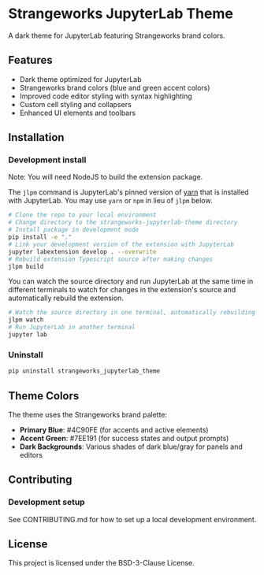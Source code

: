# Strangeworks JupyterLab Theme

A dark theme for JupyterLab featuring Strangeworks brand colors.

## Features

- Dark theme optimized for JupyterLab
- Strangeworks brand colors (blue and green accent colors)
- Improved code editor styling with syntax highlighting
- Custom cell styling and collapsers
- Enhanced UI elements and toolbars

## Installation

### Development install

Note: You will need NodeJS to build the extension package.

The `jlpm` command is JupyterLab's pinned version of
[yarn](https://yarnpkg.com/) that is installed with JupyterLab. You may use
`yarn` or `npm` in lieu of `jlpm` below.

```bash
# Clone the repo to your local environment
# Change directory to the strangeworks-jupyterlab-theme directory
# Install package in development mode
pip install -e "."
# Link your development version of the extension with JupyterLab
jupyter labextension develop . --overwrite
# Rebuild extension Typescript source after making changes
jlpm build
```

You can watch the source directory and run JupyterLab at the same time in different terminals to watch for changes in the extension's source and automatically rebuild the extension.

```bash
# Watch the source directory in one terminal, automatically rebuilding when needed
jlpm watch
# Run JupyterLab in another terminal
jupyter lab
```

### Uninstall

```bash
pip uninstall strangeworks_jupyterlab_theme
```

## Theme Colors

The theme uses the Strangeworks brand palette:

- **Primary Blue**: #4C90FE (for accents and active elements)
- **Accent Green**: #7EE191 (for success states and output prompts)
- **Dark Backgrounds**: Various shades of dark blue/gray for panels and editors

## Contributing

### Development setup

See CONTRIBUTING.md for how to set up a local development environment.

## License

This project is licensed under the BSD-3-Clause License.